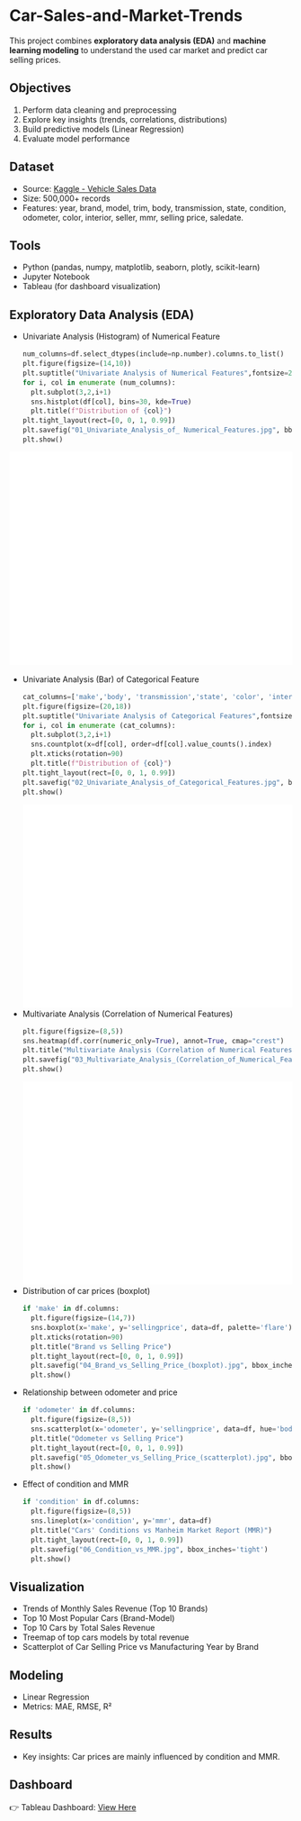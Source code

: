 # Car-Sales-and-Market-Trends
This project combines **exploratory data analysis (EDA)** and **machine learning modeling** to understand the used car market and predict car selling prices.

## Objectives
1. Perform data cleaning and preprocessing  
2. Explore key insights (trends, correlations, distributions)  
3. Build predictive models (Linear Regression)  
4. Evaluate model performance  

## Dataset
- Source: [Kaggle - Vehicle Sales Data](https://www.kaggle.com/datasets/syedanwarafridi/vehicle-sales-data)  
- Size: 500,000+ records  
- Features: year, brand, model, trim, body, transmission, state, condition, odometer, color, interior, seller, mmr, selling price, saledate.  

## Tools
- Python (pandas, numpy, matplotlib, seaborn, plotly, scikit-learn)  
- Jupyter Notebook  
- Tableau (for dashboard visualization)  

## Exploratory Data Analysis (EDA)
- Univariate Analysis (Histogram) of Numerical Feature
  ```python
  num_columns=df.select_dtypes(include=np.number).columns.to_list()
  plt.figure(figsize=(14,10))
  plt.suptitle("Univariate Analysis of Numerical Features",fontsize=20,fontweight='bold',alpha=0.8,y=1.)
  for i, col in enumerate (num_columns):
    plt.subplot(3,2,i+1)
    sns.histplot(df[col], bins=30, kde=True)
    plt.title(f"Distribution of {col}")
  plt.tight_layout(rect=[0, 0, 1, 0.99])
  plt.savefig("01_Univariate_Analysis_of_ Numerical_Features.jpg", bbox_inches='tight')
  plt.show()
  ```
![Univariate Analysis of Numerical Features](output/Univariate%20Analysis%20of%20Numerical%20Features.jpg)
- Univariate Analysis (Bar) of Categorical Feature
  ```python
  cat_columns=['make','body', 'transmission','state', 'color', 'interior']
  plt.figure(figsize=(20,18))
  plt.suptitle("Univariate Analysis of Categorical Features",fontsize=20,fontweight='bold',alpha=0.8,y=1.)
  for i, col in enumerate (cat_columns):
    plt.subplot(3,2,i+1)
    sns.countplot(x=df[col], order=df[col].value_counts().index)
    plt.xticks(rotation=90)
    plt.title(f"Distribution of {col}")
  plt.tight_layout(rect=[0, 0, 1, 0.99])
  plt.savefig("02_Univariate_Analysis_of_Categorical_Features.jpg", bbox_inches='tight')
  plt.show()
  ```
  ![Univariate Analysis of Categorical Features](output/Univariate%20Analysis%20of%20Categorical%20Features.jpg)
- Multivariate Analysis (Correlation of Numerical Features)
  ```python
  plt.figure(figsize=(8,5))
  sns.heatmap(df.corr(numeric_only=True), annot=True, cmap="crest")
  plt.title("Multivariate Analysis (Correlation of Numerical Features)")
  plt.savefig("03_Multivariate_Analysis_(Correlation_of_Numerical_Features).jpg", bbox_inches='tight')
  plt.show()
  ```
  ![Multivariate Analysis (Correlation of Numerical Features)](output/Multivariate%20Analysis%20(Correlation%20of%20Numerical%20Features).jpg)
- Distribution of car prices (boxplot)
  ```python
  if 'make' in df.columns:
    plt.figure(figsize=(14,7))
    sns.boxplot(x='make', y='sellingprice', data=df, palette='flare')
    plt.xticks(rotation=90)
    plt.title("Brand vs Selling Price")
    plt.tight_layout(rect=[0, 0, 1, 0.99])
    plt.savefig("04_Brand_vs_Selling_Price_(boxplot).jpg", bbox_inches='tight')
    plt.show()
  ```
- Relationship between odometer and price
  ```python
  if 'odometer' in df.columns:
    plt.figure(figsize=(8,5))
    sns.scatterplot(x='odometer', y='sellingprice', data=df, hue='body', palette='magma')
    plt.title("Odometer vs Selling Price")
    plt.tight_layout(rect=[0, 0, 1, 0.99])
    plt.savefig("05_Odometer_vs_Selling_Price_(scatterplot).jpg", bbox_inches='tight')
    plt.show()
  ```
- Effect of condition and MMR
  ```python
  if 'condition' in df.columns:
    plt.figure(figsize=(8,5))
    sns.lineplot(x='condition', y='mmr', data=df)
    plt.title("Cars' Conditions vs Manheim Market Report (MMR)")
    plt.tight_layout(rect=[0, 0, 1, 0.99])
    plt.savefig("06_Condition_vs_MMR.jpg", bbox_inches='tight')
    plt.show()
  ```

## Visualization
- Trends of Monthly Sales Revenue (Top 10 Brands)
- Top 10 Most Popular Cars (Brand-Model)
- Top 10 Cars by Total Sales Revenue
- Treemap of top cars models by total revenue
- Scatterplot of Car Selling Price vs Manufacturing Year by Brand

## Modeling
- Linear Regression  
- Metrics: MAE, RMSE, R²  

## Results
- Key insights: Car prices are mainly influenced by condition and MMR.  

## Dashboard
👉 Tableau Dashboard: [View Here](https://public.tableau.com/...)  
